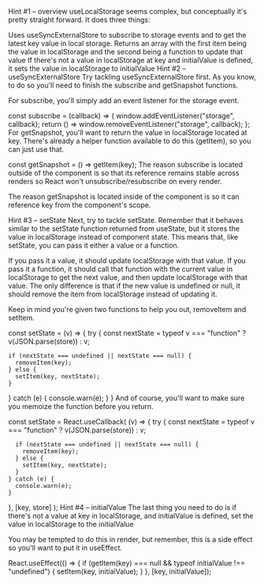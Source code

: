 Hint #1 – overview
useLocalStorage seems complex, but conceptually it's pretty straight forward. It does three things:

Uses useSyncExternalStore to subscribe to storage events and to get the latest key value in local storage.
Returns an array with the first item being the value in localStorage and the second being a function to update that value
If there's not a value in localStorage at key and initialValue is defined, it sets the value in localStorage to initialValue
Hint #2 – useSyncExternalStore
Try tackling useSyncExternalStore first. As you know, to do so you'll need to finish the subscribe and getSnapshot functions.

For subscribe, you'll simply add an event listener for the storage event.

const subscribe = (callback) => {
  window.addEventListener("storage", callback);
  return () => window.removeEventListener("storage", callback);
};
For getSnapshot, you'll want to return the value in localStorage located at key. There's already a helper function available to do this (getItem), so you can just use that.

const getSnapshot = () => getItem(key);
The reason subscribe is located outside of the component is so that its reference remains stable across renders so React won't unsubscribe/resubscribe on every render.

The reason getSnapshot is located inside of the component is so it can reference key from the component's scope.

Hint #3 – setState
Next, try to tackle setState. Remember that it behaves similar to the setState function returned from useState, but it stores the value in localStorage instead of component state. This means that, like setState, you can pass it either a value or a function.

If you pass it a value, it should update localStorage with that value. If you pass it a function, it should call that function with the current value in localStorage to get the next value, and then update localStorage with that value. The only difference is that if the new value is undefined or null, it should remove the item from localStorage instead of updating it.

Keep in mind you're given two functions to help you out, removeItem and setItem.

const setState = (v) => {
  try {
    const nextState = typeof v === "function" ? v(JSON.parse(store)) : v;

    if (nextState === undefined || nextState === null) {
      removeItem(key);
    } else {
      setItem(key, nextState);
    }
  } catch (e) {
    console.warn(e);
  }
}
And of course, you'll want to make sure you memoize the function before you return.

const setState = React.useCallback(
  (v) => {
    try {
      const nextState = typeof v === "function" ? v(JSON.parse(store)) : v;

      if (nextState === undefined || nextState === null) {
        removeItem(key);
      } else {
        setItem(key, nextState);
      }
    } catch (e) {
      console.warn(e);
    }
  },
  [key, store]
);
Hint #4 – initialValue
The last thing you need to do is if there's not a value at key in localStorage, and initialValue is defined, set the value in localStorage to the initialValue

You may be tempted to do this in render, but remember, this is a side effect so you'll want to put it in useEffect.

React.useEffect(() => {
  if (getItem(key) === null && typeof initialValue !== "undefined") {
    setItem(key, initialValue);
  }
}, [key, initialValue]);